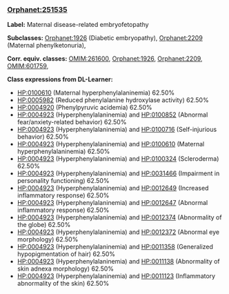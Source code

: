 
### [Orphanet:251535](http://www.orpha.net/ORDO/Orphanet_251535)
**Label:** Maternal disease-related embryofetopathy

**Subclasses:** [Orphanet:1926](http://www.orpha.net/ORDO/Orphanet_1926) (Diabetic embryopathy), [Orphanet:2209](http://www.orpha.net/ORDO/Orphanet_2209) (Maternal phenylketonuria), 

**Corr. equiv. classes:** [OMIM:261600](http://purl.obolibrary.org/obo/OMIM_261600), [Orphanet:1926](http://www.orpha.net/ORDO/Orphanet_1926), [Orphanet:2209](http://www.orpha.net/ORDO/Orphanet_2209), [OMIM:601759](http://purl.obolibrary.org/obo/OMIM_601759), 

**Class expressions from DL-Learner:**

- [HP:0100610](http://purl.obolibrary.org/obo/HP_0100610) (Maternal hyperphenylalaninemia) 62.50%
- [HP:0005982](http://purl.obolibrary.org/obo/HP_0005982) (Reduced phenylalanine hydroxylase activity) 62.50%
- [HP:0004920](http://purl.obolibrary.org/obo/HP_0004920) (Phenylpyruvic acidemia) 62.50%
- [HP:0004923](http://purl.obolibrary.org/obo/HP_0004923) (Hyperphenylalaninemia) and [HP:0100852](http://purl.obolibrary.org/obo/HP_0100852) (Abnormal fear/anxiety-related behavior) 62.50%
- [HP:0004923](http://purl.obolibrary.org/obo/HP_0004923) (Hyperphenylalaninemia) and [HP:0100716](http://purl.obolibrary.org/obo/HP_0100716) (Self-injurious behavior) 62.50%
- [HP:0004923](http://purl.obolibrary.org/obo/HP_0004923) (Hyperphenylalaninemia) and [HP:0100610](http://purl.obolibrary.org/obo/HP_0100610) (Maternal hyperphenylalaninemia) 62.50%
- [HP:0004923](http://purl.obolibrary.org/obo/HP_0004923) (Hyperphenylalaninemia) and [HP:0100324](http://purl.obolibrary.org/obo/HP_0100324) (Scleroderma) 62.50%
- [HP:0004923](http://purl.obolibrary.org/obo/HP_0004923) (Hyperphenylalaninemia) and [HP:0031466](http://purl.obolibrary.org/obo/HP_0031466) (Impairment in personality functioning) 62.50%
- [HP:0004923](http://purl.obolibrary.org/obo/HP_0004923) (Hyperphenylalaninemia) and [HP:0012649](http://purl.obolibrary.org/obo/HP_0012649) (Increased inflammatory response) 62.50%
- [HP:0004923](http://purl.obolibrary.org/obo/HP_0004923) (Hyperphenylalaninemia) and [HP:0012647](http://purl.obolibrary.org/obo/HP_0012647) (Abnormal inflammatory response) 62.50%
- [HP:0004923](http://purl.obolibrary.org/obo/HP_0004923) (Hyperphenylalaninemia) and [HP:0012374](http://purl.obolibrary.org/obo/HP_0012374) (Abnormality of the globe) 62.50%
- [HP:0004923](http://purl.obolibrary.org/obo/HP_0004923) (Hyperphenylalaninemia) and [HP:0012372](http://purl.obolibrary.org/obo/HP_0012372) (Abnormal eye morphology) 62.50%
- [HP:0004923](http://purl.obolibrary.org/obo/HP_0004923) (Hyperphenylalaninemia) and [HP:0011358](http://purl.obolibrary.org/obo/HP_0011358) (Generalized hypopigmentation of hair) 62.50%
- [HP:0004923](http://purl.obolibrary.org/obo/HP_0004923) (Hyperphenylalaninemia) and [HP:0011138](http://purl.obolibrary.org/obo/HP_0011138) (Abnormality of skin adnexa morphology) 62.50%
- [HP:0004923](http://purl.obolibrary.org/obo/HP_0004923) (Hyperphenylalaninemia) and [HP:0011123](http://purl.obolibrary.org/obo/HP_0011123) (Inflammatory abnormality of the skin) 62.50%


